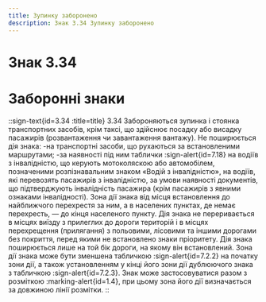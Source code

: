 ```yaml
---
title: Зупинку заборонено
description: Знак 3.34 Зупинку заборонено
---
```

# Знак 3.34
# Заборонні знаки
::sign-text{id=3.34 :title=title}
3.34 Забороняються зупинка і стоянка транспортних засобів, крім таксі, що здійснює посадку або висадку пасажирів (розвантаження чи завантаження вантажу).
Не поширюється дія знака:
-на транспортні засоби, що рухаються за встановленими маршрутами;
-за наявності під ним таблички :sign-alert{id=7.18} на водіїв з інвалідністю, що керують мотоколяскою або автомобілем, позначеними розпізнавальним знаком «Водій з інвалідністю», на водіїв, які перевозять пасажирів з інвалідністю, за умови наявності документів, що підтверджують інвалідність пасажира (крім пасажирів з явними ознаками інвалідності).
Зона дії знака від місця встановлення до найближчого перехрестя за ним, а в населених пунктах, де немає перехресть, — до кінця населеного пункту. Дія знака не переривається в місцях виїзду з прилеглих до дороги територій і в місцях перехрещення (прилягання) з польовими, лісовими та іншими дорогами без покриття, перед якими не встановлено знаки пріоритету.
Дія знака поширюється лише на той бік дороги, на якому він встановлений.
Зона дії знака може бути зменшена табличкою :sign-alert{id=7.2.2} на початку зони дії, а також установленням у кінці його зони дії дублюючого знака з табличкою :sign-alert{id=7.2.3}.
Знак може застосовуватися разом з розміткою :marking-alert{id=1.4}, при цьому зона його дії визначається за довжиною лінії розмітки.
::